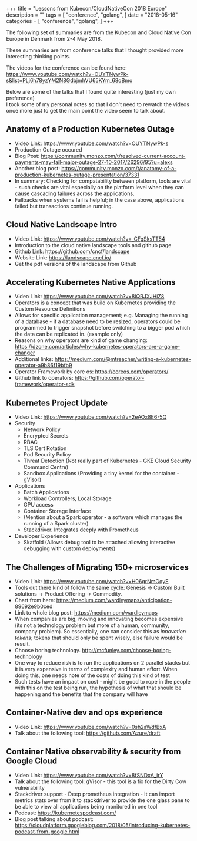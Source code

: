 +++
title = "Lessons from Kubecon/CloudNativeCon 2018 Europe"
description = ""
tags = [
    "conference",
    "golang",
]
date = "2018-05-16"
categories = [
    "conference",
    "golang",
]
+++

The following set of summaries are from the Kubecon and Cloud Native Con Europe in Denmark from 2-4 May 2018. 

These summaries are from conference talks that I thought provided more interesting thinking points.

The videos for the conference can be found here:  
https://www.youtube.com/watch?v=OUYTNywPk-s&list=PLj6h78yzYM2N8GdbjmhVU65KYm_68qBmo  

Below are some of the talks that I found quite interesting (just my own preference)  
I took some of my personal notes so that I don't need to rewatch the videos once more just to get the main point the video seem to talk about.

## Anatomy of a Production Kubernetes Outage

- Video Link: https://www.youtube.com/watch?v=OUYTNywPk-s
- Production Outage occured
- Blog Post: https://community.monzo.com/t/resolved-current-account-payments-may-fail-major-outage-27-10-2017/26296/95?u=alexs
- Another blog post: https://community.monzo.com/t/anatomy-of-a-production-kubernetes-outage-presentation/37331
- In summary: Checking for compatability between platform, tools are vital - such checks are vital especially on the platform level when they can cause cascading failures across the applications.
- Fallbacks when systems fail is helpful; in the case above, applications failed but transactions continue running.

## Cloud Native Landscape Intro 

- Video Link: https://www.youtube.com/watch?v=_CFgSksTT54
- Introduction to the cloud native landscape tools and github page
- Github Link: https://github.com/cncf/landscape
- Website Link: https://landscape.cncf.io/
- Get the pdf versions of the landscape from Github

## Accelerating Kubernetes Native Applications

- Video Link: https://www.youtube.com/watch?v=8iQRJXJHiZ8
- Operators is a concept that was build on Kubernetes providing the Custom Resource Definitions
- Allows for specific application management; e.g. Managing the running of a database - if a database need to be resized, operators could be programmed to trigger snapshot before switching to a bigger pod which the data can be replicated in. (example only)
- Reasons on why operators are kind of game changing: https://dzone.com/articles/why-kubernetes-operators-are-a-game-changer
- Additional links: https://medium.com/@mtreacher/writing-a-kubernetes-operator-a9b86f19bfb9
- Operator Framework by core os: https://coreos.com/operators/
- Github link to operators: https://github.com/operator-framework/operator-sdk

## Kubernetes Project Update

- Video Link: https://www.youtube.com/watch?v=2eAOx8E6-5Q
- Security
    - Network Policy
    - Encrypted Secrets
    - RBAC
    - TLS Cert Rotation
    - Pod Security Policy
    - Threat Detection (Not really part of Kubernetes - GKE Cloud Security Command Centre)
    - Sandbox Applications (Providing a tiny kernel for the container - gVisor)
- Applications
    - Batch Applications
    - Workload Controllers, Local Storage
    - GPU access
    - Container Storage Interface
    - (Mention about a Spark operator - a software which manages the running of a Spark cluster)
    - Stackdriver. Integrates deeply with Prometheus
- Developer Experience
    - Skaffold (Allows debug tool to be attached allowing interactive debugging with custom deployments)

## The Challenges of Migrating 150+ microservices

- Video Link: https://www.youtube.com/watch?v=H06qrNmGqyE
- Tools out there kind of follow the same cycle: Genesis -> Custom Built solutions -> Product Offering -> Commodity.
- Chart from here: https://medium.com/wardleymaps/anticipation-89692e9b0ced
- Link to whole blog post: https://medium.com/wardleymaps
- When companies are big, moving and innovating becomes expensive (its not a technology problem but more of a human, community, company problem). So essentially, one can consider this as _innovation tokens_; tokens that should only be spent wisely, else failure would be result.
- Choose boring technology. http://mcfunley.com/choose-boring-technology
- One way to reduce risk is to run the applications on 2 parallel stacks but it is very expensive in terms of complexity and human effort. When doing this, one needs note of the costs of doing this kind of test
- Such tests have an impact on cost - might be good to rope in the people with this on the test being run, the hypothesis of what that should be happening and the benefits that the company will have

## Container-Native dev and ops experience

- Video Link: https://www.youtube.com/watch?v=0sh2aWdfBxA
- Talk about the following tool: https://github.com/Azure/draft

## Container Native observability & security from Google Cloud

- Video Link: https://www.youtube.com/watch?v=8fSNDxA_irY
- Talk about the following tool: gVisor - this tool is a fix for the Dirty Cow vulnerability
- Stackdriver support - Deep prometheus integration - It can import metrics stats over from it to stackdriver to provide the one glass pane to be able to view all applications being monitored in one tool
- Podcast: https://kubernetespodcast.com/
- Blog post talking about podcast: https://cloudplatform.googleblog.com/2018/05/introducing-kubernetes-podcast-from-google.html